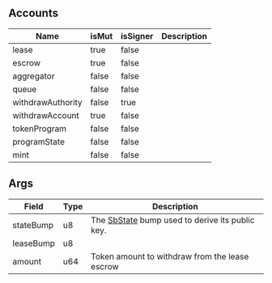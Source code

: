## Accounts

| Name              | isMut | isSigner | Description |
| ----------------- | ----- | -------- | ----------- |
| lease             | true  | false    |             |
| escrow            | true  | false    |             |
| aggregator        | false | false    |             |
| queue             | false | false    |             |
| withdrawAuthority | false | true     |             |
| withdrawAccount   | true  | false    |             |
| tokenProgram      | false | false    |             |
| programState      | false | false    |             |
| mint              | false | false    |             |

## Args

| Field     | Type | Description                                                                           |
| --------- | ---- | ------------------------------------------------------------------------------------- |
| stateBump | u8   | The [SbState](/feeds/solana/idl/accounts/SbState) bump used to derive its public key. |
| leaseBump | u8   |                                                                                       |
| amount    | u64  | Token amount to withdraw from the lease escrow                                        |
